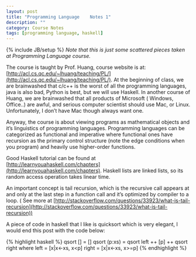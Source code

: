 ```yaml
---
layout: post
title: "Programming Language    Notes 1"
description: ""
category: Course Notes 
tags: [programming language, haskell]
---
```

{% include JB/setup %}
*Note that this is just some scattered pieces taken at Programming Language course.*

The course is taught by Prof. Huang, course website is at: [http://acl.cs.qc.edu/~lhuang/teaching/PL/](http://acl.cs.qc.edu/~lhuang/teaching/PL/). At the beginning of class, we are brainwashed that c/c++ is the worst of all the programming languages, java is also bad, Python is best, but we will use Haskell. In another course of Huang, we are brainwashed that all products of Microsoft ( Windows, Office..) are awful, and serious computer scientist should use Mac, or Linux. Unfortunately, I don’t have Mac though always want one.
<!--more-->

Anyway, the course is about viewing programs as mathematical objects and it’s linguistics of programming languages. Programming languages can be categorized as functional and imperative where functional ones have recursion as the primary control structure (note the edge conditions when you program) and heavily use higher-order functions.

Good Haskell tutorial can be found at [http://learnyouahaskell.com/chapters](http://learnyouahaskell.com/chapters). Haskell lists are linked lists, so its random access operation takes linear time. 

An important concept is tail recursion, which is the recursive call appears at and only at the last step in a function call and it’s optimized by compiler to a loop. ( See more at [http://stackoverflow.com/questions/33923/what-is-tail-recursion](http://stackoverflow.com/questions/33923/what-is-tail-recursion))

A piece of code in haskell that I like is quicksort which is very elegant, I would end this post with the code below:

{% highlight haskell %}
qsort [] = []
qsort (p:xs) = qsort left ++ [p] ++ qsort right
    where
        left  = [x|x<-xs, x<p]
        right = [x|x<-xs, x>=p]
{% endhighlight %}

